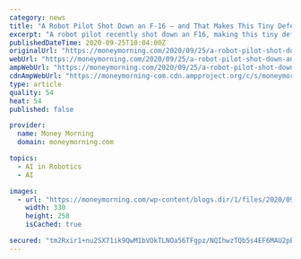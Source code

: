 ```yaml
---
category: news
title: "A Robot Pilot Shot Down an F-16 – and That Makes This Tiny Defense Stock a \"Buy\""
excerpt: "A robot pilot recently shot down an F16, making this tiny defense stock our Bill Patalon's going to show you today a"
publishedDateTime: 2020-09-25T10:04:00Z
originalUrl: "https://moneymorning.com/2020/09/25/a-robot-pilot-shot-down-an-f-16-and-that-makes-this-tiny-defense-stock-a-buy/"
webUrl: "https://moneymorning.com/2020/09/25/a-robot-pilot-shot-down-an-f-16-and-that-makes-this-tiny-defense-stock-a-buy/"
ampWebUrl: "https://moneymorning.com/2020/09/25/a-robot-pilot-shot-down-an-f-16-and-that-makes-this-tiny-defense-stock-a-buy/amp/"
cdnAmpWebUrl: "https://moneymorning-com.cdn.ampproject.org/c/s/moneymorning.com/2020/09/25/a-robot-pilot-shot-down-an-f-16-and-that-makes-this-tiny-defense-stock-a-buy/amp/"
type: article
quality: 54
heat: 54
published: false

provider:
  name: Money Morning
  domain: moneymorning.com

topics:
  - AI in Robotics
  - AI

images:
  - url: "https://moneymorning.com/wp-content/blogs.dir/1/files/2020/09/Bill926-4.jpg"
    width: 330
    height: 258
    isCached: true

secured: "tm2Rxir1+nu2SX71ik9QwM1bVOkTLNOa56TFgpz/NQIhwzTQb5s4EF6MAU2pE7o9SJE4cio3tp8mXCwDEufp9GCYsitzz4ZlGBfS2OA7JVL5jq1mN1QnoywzEOBIgvtMiK5PPrZP1z4YTokMAQpiVF/KIXyvfXPBQQybwF+arUIirxo7VFF0wNM7Qc5x1UlXTDdy6rZ8DvKotu6yGWXx7+i947shUwSl7UIvwuCsuoa6WDoPZeHX3oef9a0/7Bs4rBOn9/cxodWgOqRYPEIP0yvGhGN9YBeDJlowF0P00wLpK0kyl/2YxVDxa1ba1LqHZi+/eBbfxIK8xOk785c6HOm5S6UhMS+tffCJHInYXnI=;5/wk8zPIvA4gzlRxHO3g5Q=="
---
```


